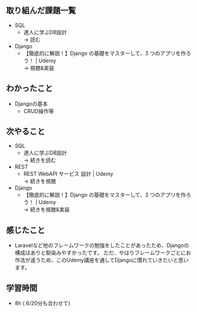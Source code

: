 ## 取り組んだ課題一覧
- SQL
  - 達人に学ぶDB設計<br>
→ 読む
- Django
  - 【徹底的に解説！】Django の基礎をマスターして、3 つのアプリを作ろう！ | Udemy<br>
→ 視聴&実装
## わかったこと
- Djangoの基本
  - CRUD操作等 
## 次やること
- SQL
  - 達人に学ぶDB設計<br>
→ 続きを読む
- REST
  - REST WebAPI サービス 設計 | Udemy<br>
→ 続きを視聴
- Django
  - 【徹底的に解説！】Django の基礎をマスターして、3 つのアプリを作ろう！ | Udemy<br>
→ 続きを視聴&実装
## 感じたこと
- Laravelなど他のフレームワークの勉強をしたことがあったため、Djangoの構成はありと馴染みやすかったです。
ただ、やはりフレームワークごとにお作法が違うため、このUdemy講座を通してDjangoに慣れていきたいと思います。
## 学習時間
- 8h ( 6/20分も合わせて)